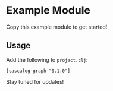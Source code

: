 # Example Module

Copy this example module to get started!

## Usage

Add the following to `project.clj`:

    [cascalog-graph "0.1.0"]

Stay tuned for updates!
